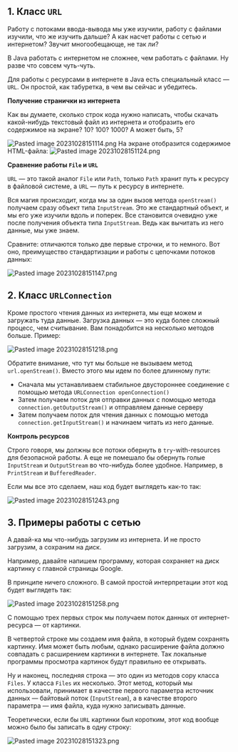 ## 1. Класс `URL`

Работу с потоками ввода-вывода мы уже изучили, работу с файлами изучили, что же изучить дальше? А как насчет работы с сетью и интернетом? Звучит многообещающе, не так ли?

В Java работать с интернетом не сложнее, чем работать с файлами. Ну разве что совсем чуть-чуть.

Для работы с ресурсами в интернете в Java есть специальный класс — `URL`. Он простой, как табуретка, в чем вы сейчас и убедитесь.

**Получение странички из интернета**

Как вы думаете, сколько строк кода нужно написать, чтобы скачать какой-нибудь текстовый файл из интернета и отобразить его содержимое на экране? 10? 100? 1000? А может быть, 5?

![Pasted image 20231028151114.png](..%2F..%2F..%2F..%2FAppData%2FLocal%2FTemp%2FPasted%20image%2020231028151114.png)
На экране отобразится содержимое HTML-файла:
![Pasted image 20231028151124.png](..%2F..%2F..%2F..%2FAppData%2FLocal%2FTemp%2FPasted%20image%2020231028151124.png)

**Сравнение работы `File` и `URL`**

`URL` — это такой аналог `File` или `Path`, только `Path` хранит путь к ресурсу в файловой системе, а `URL` — путь к ресурсу в интернете.

Вся магия происходит, когда мы за один вызов метода `openStream()` получаем сразу объект типа `InputStream`. Это же стандартный объект, и мы его уже изучили вдоль и поперек. Все становится очевидно уже после получения объекта типа `InputStream`. Ведь как вычитать из него данные, мы уже знаем.

Сравните: отличаются только две первые строчки, и то немного. Вот оно, преимущество стандартизации и работы с цепочками потоков данных:

![Pasted image 20231028151147.png](..%2F..%2F..%2F..%2FAppData%2FLocal%2FTemp%2FPasted%20image%2020231028151147.png)

## 2. Класс `URLConnection`

Кроме простого чтения данных из интернета, мы еще можем и загружать туда данные. Загрузка данных — это куда более сложный процесс, чем считывание. Вам понадобится на несколько методов больше. Пример:

![Pasted image 20231028151218.png](..%2F..%2F..%2F..%2FAppData%2FLocal%2FTemp%2FPasted%20image%2020231028151218.png)

Обратите внимание, что тут мы больше не вызываем метод `url.openStream()`. Вместо этого мы идем по более длинному пути:

- Сначала мы устанавливаем стабильное двустороннее соединение с помощью метода `URLConnection openConnection()`
- Затем получаем поток для отправки данных с помощью метода `connection.getOutputStream()` и отправляем данные серверу
- Затем получаем поток для чтения данных с помощью метода `connection.getInputStream()` и начинаем читать из него данные.

**Контроль ресурсов**

Строго говоря, мы должны все потоки обернуть в `try`-with-resources для безопасной работы. А еще не помешало бы обернуть голые `InputStream` и `OutputStream` во что-нибудь более удобное. Например, в `PrintStream` и `BufferedReader`.

Если мы все это сделаем, наш код будет выглядеть как-то так:

![Pasted image 20231028151243.png](..%2F..%2F..%2F..%2FAppData%2FLocal%2FTemp%2FPasted%20image%2020231028151243.png)

## 3. Примеры работы с сетью

А давай-ка мы что-нибудь загрузим из интернета. И не просто загрузим, а сохраним на диск.

Например, давайте напишем программу, которая сохраняет на диск картинку с главной страницы Google.

В принципе ничего сложного. В самой простой интерпретации этот код будет выглядеть так:

![Pasted image 20231028151258.png](..%2F..%2F..%2F..%2FAppData%2FLocal%2FTemp%2FPasted%20image%2020231028151258.png)

С помощью трех первых строк мы получаем поток данных от интернет-ресурса — от картинки.

В четвертой строке мы создаем имя файла, в который будем сохранять картинку. Имя может быть любым, однако расширение файла должно совпадать с расширением картинки в интернете. Так локальные программы просмотра картинок будут правильно ее открывать.

Ну и наконец, последняя строка — это один из методов copy класса `Files`. У класса `Files` их несколько. Этот метод, который мы использовали, принимает в качестве первого параметра источник данных — байтовый поток (`InputStream`), а в качестве второго параметра — имя файла, куда нужно записывать данные.

Теоретически, если бы `URL` картинки был коротким, этот код вообще можно было бы записать в одну строку:

![Pasted image 20231028151323.png](..%2F..%2F..%2F..%2FAppData%2FLocal%2FTemp%2FPasted%20image%2020231028151323.png)